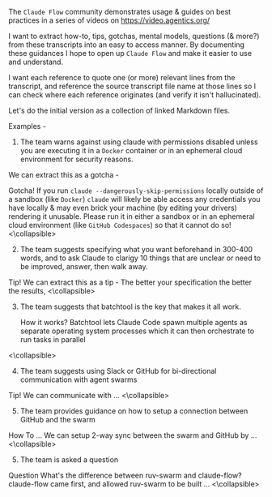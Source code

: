 The `Claude Flow` community demonstrates usage & guides on best practices in a series of videos on https://video.agentics.org/ 

I want to extract how-to, tips, gotchas, mental models, questions (& more?) from these transcripts into an easy to access manner. By documenting these guidances I hope to open up `Claude Flow` and make it easier to use and understand.

I want each reference to quote one (or more) relevant lines from the transcript, and reference the source transcript file name at those lines so I can check where each reference originates (and verify it isn't hallucinated).

Let's do the initial version as a collection of linked Markdown files.

Examples -

1. The team warns against using claude with permissions disabled unless you are executing it in a `Docker` container or in an ephemeral cloud environment for security reasons.

  We can extract this as a gotcha -
  
  Gotcha!
  If you run `claude --dangerously-skip-permissions` locally outside of a sandbox (like `Docker`) `claude` will likely be able access any credentials you have locally & may even brick your machine (by editing your drivers) rendering it unusable. Please run it in either a sandbox or in an ephemeral cloud environment (like `GitHub Codespaces`) so that it cannot do so!
  <collapsible>
    <quote>
    <link to source file>
  <\collapsible>

2. The team suggests specifying what you want beforehand in 300-400 words, and to ask Claude to clarigy 10 things that are unclear or need to be improved, answer, then walk away.

  Tip!
  We can extract this as a tip - The better your specification the better the results, 
  <collapsible>
    <quote>
    <link to source file>
  <\collapsible>

3. The team suggests that batchtool is the key that makes it all work.

   How it works?
   Batchtool lets Claude Code spawn multiple agents as separate operating system processes which it can then orchestrate to run tasks in parallel
   <collapsible>
    <quote>
    <link to source file>
  <\collapsible>

4. The team suggests using Slack or GitHub for bi-directional communication with agent swarms

  Tip!
  We can communicate with ...
  <collapsible>
    <quote>
    <link to source file>
  <\collapsible>

5. The team provides guidance on how to setup a connection between GitHub and the swarm

  How To ...
  We can setup 2-way sync between the swarm and GitHub by ...
  <collapsible>
    <quote>
    <link to source file>
  <\collapsible>

5. The team is asked a question

  Question
  What's the difference between ruv-swarm and claude-flow?
  claude-flow came first, and allowed ruv-swarm to be built ...
  <collapsible>
    <quote>
    <link to source file>
  <\collapsible>
